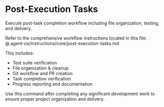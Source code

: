 # Post-Execution Tasks

Execute post-task completion workflow including file organization, testing, and delivery.

Refer to the comprehensive workflow instructions located in this file:
@.agent-os/instructions/core/post-execution-tasks.md

This includes:

- Test suite verification
- File organization & cleanup
- Git workflow and PR creation
- Task completion verification
- Progress reporting and documentation

Use this command after completing any significant development work to ensure proper project organization and delivery.
